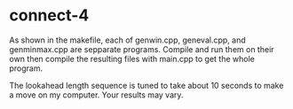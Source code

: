 # connect-4

As shown in the makefile, each of genwin.cpp, geneval.cpp, and genminmax.cpp are sepparate programs. Compile and run them on their own then compile the resulting files with main.cpp to get the whole program.

The lookahead length sequence is tuned to take about 10 seconds to make a move on my computer. Your results may vary.
